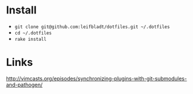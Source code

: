 # Install
- `git clone git@github.com:leifbladt/dotfiles.git ~/.dotfiles`
- `cd ~/.dotfiles`
- `rake install`

# Links
http://vimcasts.org/episodes/synchronizing-plugins-with-git-submodules-and-pathogen/
